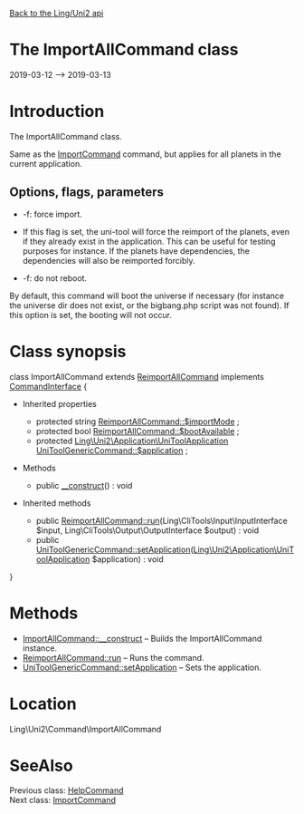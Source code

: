 [Back to the Ling/Uni2 api](https://github.com/lingtalfi/Uni2/blob/master/doc/api/Ling/Uni2.md)



The ImportAllCommand class
================
2019-03-12 --> 2019-03-13






Introduction
============

The ImportAllCommand class.

Same as the [ImportCommand](https://github.com/lingtalfi/Uni2/blob/master/doc/api/Ling/Uni2/Command/ImportCommand.md) command,
but applies for all planets in the current application.


Options, flags, parameters
-----------
- -f: force import.

- If this flag is set, the uni-tool will force the reimport of the planets, even if they already exist in the application.
This can be useful for testing purposes for instance.
If the planets have dependencies, the dependencies will also be reimported forcibly.

- -f: do not reboot.

By default, this command will boot the universe if necessary (for instance the universe dir does not exist, or the bigbang.php script was not found).
If this option is set, the booting will not occur.



Class synopsis
==============


class <span class="pl-k">ImportAllCommand</span> extends [ReimportAllCommand](https://github.com/lingtalfi/Uni2/blob/master/doc/api/Ling/Uni2/Command/ReimportAllCommand.md) implements [CommandInterface](https://github.com/lingtalfi/CliTools/blob/master/doc/api/Ling/CliTools/Command/CommandInterface.md) {

- Inherited properties
    - protected string [ReimportAllCommand::$importMode](#property-importMode) ;
    - protected bool [ReimportAllCommand::$bootAvailable](#property-bootAvailable) ;
    - protected [Ling\Uni2\Application\UniToolApplication](https://github.com/lingtalfi/Uni2/blob/master/doc/api/Ling/Uni2/Application/UniToolApplication.md) [UniToolGenericCommand::$application](#property-application) ;

- Methods
    - public [__construct](https://github.com/lingtalfi/Uni2/blob/master/doc/api/Ling/Uni2/Command/ImportAllCommand/__construct.md)() : void

- Inherited methods
    - public [ReimportAllCommand::run](https://github.com/lingtalfi/Uni2/blob/master/doc/api/Ling/Uni2/Command/ReimportAllCommand/run.md)(Ling\CliTools\Input\InputInterface $input, Ling\CliTools\Output\OutputInterface $output) : void
    - public [UniToolGenericCommand::setApplication](https://github.com/lingtalfi/Uni2/blob/master/doc/api/Ling/Uni2/Command/UniToolGenericCommand/setApplication.md)([Ling\Uni2\Application\UniToolApplication](https://github.com/lingtalfi/Uni2/blob/master/doc/api/Ling/Uni2/Application/UniToolApplication.md) $application) : void

}






Methods
==============

- [ImportAllCommand::__construct](https://github.com/lingtalfi/Uni2/blob/master/doc/api/Ling/Uni2/Command/ImportAllCommand/__construct.md) &ndash; Builds the ImportAllCommand instance.
- [ReimportAllCommand::run](https://github.com/lingtalfi/Uni2/blob/master/doc/api/Ling/Uni2/Command/ReimportAllCommand/run.md) &ndash; Runs the command.
- [UniToolGenericCommand::setApplication](https://github.com/lingtalfi/Uni2/blob/master/doc/api/Ling/Uni2/Command/UniToolGenericCommand/setApplication.md) &ndash; Sets the application.





Location
=============
Ling\Uni2\Command\ImportAllCommand


SeeAlso
==============
Previous class: [HelpCommand](https://github.com/lingtalfi/Uni2/blob/master/doc/api/Ling/Uni2/Command/HelpCommand.md)<br>Next class: [ImportCommand](https://github.com/lingtalfi/Uni2/blob/master/doc/api/Ling/Uni2/Command/ImportCommand.md)<br>
